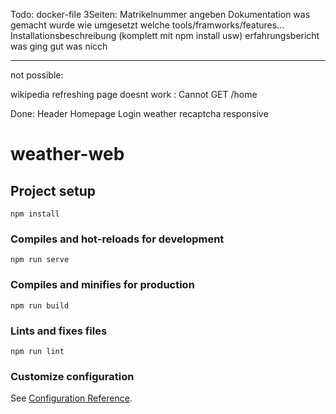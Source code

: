 Todo:
docker-file
3Seiten:
    Matrikelnummer angeben
    Dokumentation was gemacht wurde wie umgesetzt welche tools/framworks/features... 
    Installationsbeschreibung (komplett mit npm install usw)
    erfahrungsbericht was ging gut was nicch

________________________________________________________
not possible:

wikipedia
refreshing page doesnt work : Cannot GET /home

Done:
    Header
    Homepage
    Login
    weather
    recaptcha
    responsive

# weather-web

## Project setup
```
npm install
```

### Compiles and hot-reloads for development
```
npm run serve
```

### Compiles and minifies for production
```
npm run build
```

### Lints and fixes files
```
npm run lint
```

### Customize configuration
See [Configuration Reference](https://cli.vuejs.org/config/).

